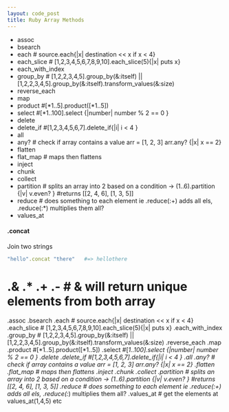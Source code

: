 ```yaml
---
layout: code_post
title: Ruby Array Methods
---
```


- assoc
- bsearch
- each                   # source.each{|x| destination << x if x < 4}
- each_slice             # [1,2,3,4,5,6,7,8,9,10].each_slice(5){|x| puts x}
- each_with_index
- group_by              # [1,2,2,3,4,5].group_by(&:itself) || [1,2,2,3,4,5].group_by(&:itself).transform_values(&:size)
- reverse_each
- map
- product                #[*1..5].product([*1..5])
- select                 #[*1..100].select {|number| number % 2 == 0 }
- delete
- delete_if              #[1,2,3,4,5,6,7].delete_if{|i| i < 4 }
- all
- any?                  # check if array contains a value arr = [1, 2, 3]  arr.any? {|x| x == 2}
- flatten
- flat_map              # maps then flattens
- inject
- chunk
- collect
- partition             # splits an array into 2 based on a condition -> (1..6).partition {|v| v.even? }  #returns  [[2, 4, 6], [1, 3, 5]]
- reduce                # does something to each element ie .reduce(:+) adds all els, .reduce(:*) multiplies them all?
- values_at



#### .concat
Join two strings
```ruby
"hello".concat "there"   #=> hellothere
```

# .& .* .+ .-                  # & will return unique elements from both array
.assoc
.bsearch
.each                   # source.each{|x| destination << x if x < 4}
.each_slice             # [1,2,3,4,5,6,7,8,9,10].each_slice(5){|x| puts x}
.each_with_index
.group_by              # [1,2,2,3,4,5].group_by(&:itself) || [1,2,2,3,4,5].group_by(&:itself).transform_values(&:size)
.reverse_each
.map
.product                #[*1..5].product([*1..5])
.select                 #[*1..100].select {|number| number % 2 == 0 }
.delete
.delete_if              #[1,2,3,4,5,6,7].delete_if{|i| i < 4 }
.all
.any?                  # check if array contains a value arr = [1, 2, 3]  arr.any? {|x| x == 2}
.flatten
.flat_map              # maps then flattens
.inject
.chunk
.collect
.partition             # splits an array into 2 based on a condition -> (1..6).partition {|v| v.even? }  #returns  [[2, 4, 6], [1, 3, 5]]
.reduce                # does something to each element ie .reduce(:+) adds all els, .reduce(:*) multiplies them all?
.values_at             # get the elements at values_at(1,4,5) etc
